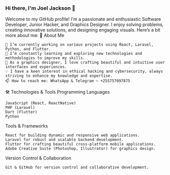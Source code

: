 ### Hi there, I'm Joel Jackson 👋

Welcome to my GitHub profile! I'm a passionate and enthusiastic Software Developer, Junior Hacker, and Graphics Designer. I enjoy solving problems, creating innovative solutions, and designing engaging visuals. Here’s a bit more about me:
🌟 About Me

    🔭 I’m currently working on various projects using React, Laravel, Python, and Flutter.
    🌱 I’m constantly learning and exploring new technologies and methodologies to improve my skills.
    🎨 As a graphics designer, I love crafting beautiful and intuitive user interfaces and experiences.
    💡 I have a keen interest in ethical hacking and cybersecurity, always striving to enhance my knowledge and expertise.
    📫 How to reach me: WhatsApp & Telegram ~ +255757097875

🛠️ Technologies & Tools
Programming Languages

    JavaScript (React, ReactNative)
    PHP (Laravel)
    Dart (Flutter)
    Python

Tools & Frameworks

    React for building dynamic and responsive web applications.
    Laravel for robust and scalable backend development.
    Flutter for crafting beautiful cross-platform mobile applications.
    Adobe Creative Suite (Photoshop, Illustrator) for graphics design.

Version Control & Collaboration

    Git & GitHub for version control and collaborative development.
